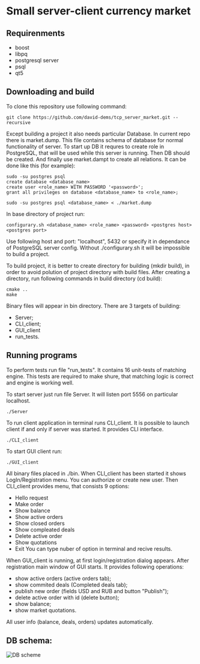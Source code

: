 # Small server-client currency market

## Requirenments
- boost
- libpq
- postgresql server
- psql
- qt5

## Downloading and build
To clone this repository use following command:
```
git clone https://github.com/david-dems/tcp_server_market.git --recursive
```
Except building a project it also needs particular Database. In current repo there is market.dump. This file contains schema of database for normal functionality of server.
To start up DB it requres to create role in PostgreSQL, that will be used while this server is running.
Then DB should be created. And finally use market.dampt to create all relations.
It can be done like this (for example):
```
sudo -su postgres psql
create database <database_name>
create user <role_name> WITH PASSWORD '<password>';
grant all privileges on database <database_name> to <role_name>;
```
```
sudo -su postgres psql <database_name> < ./market.dump
```

In base directory of project run:
```
configurary.sh <database_name> <role_name> <password> <postgres host> <postgres port>
```
Use following host and port: "localhost", 5432 or specify it in dependance of PostgreSQL server config.
Without ./configurary.sh it will be impossible to build a project.

To build project, it is better to create directory for building (mkdir build), in order to avoid polution of project directory with build files.
After creating a directory, run following commands in build directory (cd build):
```
cmake ..
make
```
Binary files will appear in bin directory. 
There are 3 targets of building:
- Server;
- CLI_client;
- GUI_client
- run_tests.

## Running programs

To perform tests run file "run_tests". It contains 16 unit-tests of matching engine. This tests are required to make shure, that matching logic is correct and engine is working well.

To start server just run file Server. It will listen port 5556 on particular localhost.
```
./Server
```
To run client application in terminal runs CLI_client. It is possible to launch client if and only if server was started. It provides CLI interface.
```
./CLI_client
````
To start GUI client run:
```
./GUI_client
```
All binary files placed in ./bin.
When CLI_client has been started it shows LogIn/Registration menu. You can authorize or create new user.
Then CLI_client provides menu, that consists 9 options:
- Hello request
- Make order
- Show balance
- Show active orders
- Show closed orders
- Show compleated deals
- Delete active order
- Show quotations
- Exit 
You can type nuber of option in terminal and recive results.

When GUI_client is running, at first login/registration dialog appears. After registration main window of GUI starts. It provides following operations:
- show active orders (active orders tab);
- show commited deals (Completed deals tab);
- publish new order (fields USD and RUB and button "Publish");
- delete active order with id (delete button);
- show balance;
- show market quotations.

All user info (balance, deals, orders) updates automatically.

## DB schema:
![DB scheme](db.png)